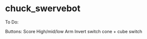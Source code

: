 # chuck_swervebot

To Do:

Buttons:
  Score High/mid/low
  Arm Invert switch
  cone + cube switch
  
